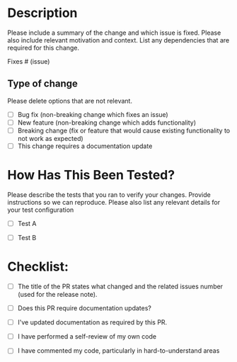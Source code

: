 
# Description

Please include a summary of the change and which issue is fixed. Please also include relevant motivation and context. List any dependencies that are required for this change.

Fixes # (issue)

## Type of change

Please delete options that are not relevant.

- [ ] Bug fix (non-breaking change which fixes an issue)
- [ ] New feature (non-breaking change which adds functionality)
- [ ] Breaking change (fix or feature that would cause existing functionality to not work as expected)
- [ ] This change requires a documentation update

# How Has This Been Tested?
Please describe the tests that you ran to verify your changes. Provide instructions so we can reproduce. Please also list any relevant details for your test configuration

- [ ] Test A
- [ ] Test B



# Checklist:

* [ ] The title of the PR states what changed and the related issues number (used for the release note).
* [ ] Does this PR require documentation updates?
* [ ] I've updated documentation as required by this PR.
* [ ] I have performed a self-review of my own code
* [ ] I have commented my code, particularly in hard-to-understand areas


